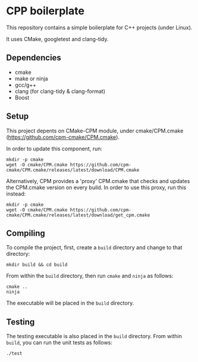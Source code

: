 # CPP boilerplate

This repository contains a simple boilerplate for C++ projects (under Linux).

It uses CMake, googletest and clang-tidy.

## Dependencies 

* cmake 
* make or ninja
* gcc/g++ 
* clang (for clang-tidy & clang-format)
* Boost

## Setup

This project depents on CMake-CPM module, under cmake/CPM.cmake (https://github.com/cpm-cmake/CPM.cmake). 

In order to update this component, run:

```
mkdir -p cmake
wget -O cmake/CPM.cmake https://github.com/cpm-cmake/CPM.cmake/releases/latest/download/CPM.cmake
```

Alternatively, CPM provides a 'proxy' CPM.cmake that checks and updates the CPM.cmake version on every build. In order to use this proxy, run this instead:

```
mkdir -p cmake
wget -O cmake/CPM.cmake https://github.com/cpm-cmake/CPM.cmake/releases/latest/download/get_cpm.cmake
```

## Compiling

To compile the project, first, create a `build` directory and change to that directory:
```
mkdir build && cd build
```
From within the `build` directory, then run `cmake` and `ninja` as follows:
```
cmake ..
ninja
```
The executable will be placed in the `build` directory.

## Testing

The testing executable is also placed in the `build` directory. From within `build`, you can run the unit tests as follows:
```
./test
```

